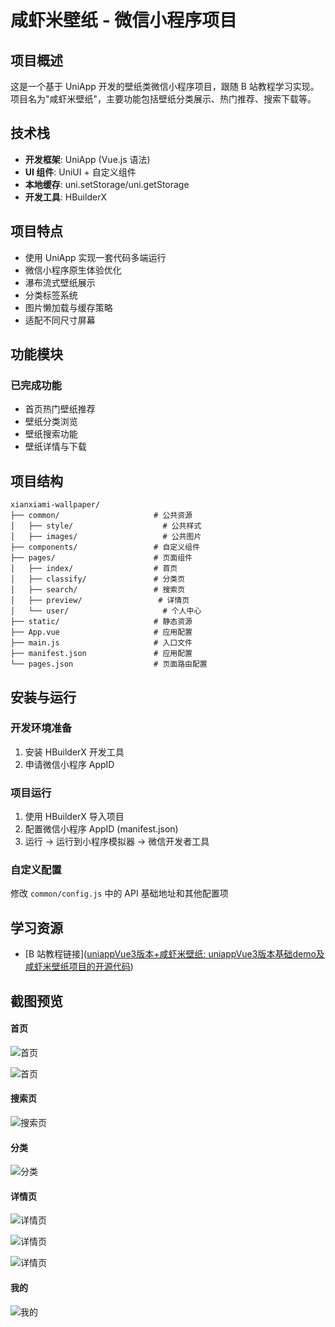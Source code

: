 # 咸虾米壁纸 - 微信小程序项目

## 项目概述

这是一个基于 UniApp 开发的壁纸类微信小程序项目，跟随 B 站教程学习实现。项目名为"咸虾米壁纸"，主要功能包括壁纸分类展示、热门推荐、搜索下载等。

## 技术栈

- **开发框架**: UniApp (Vue.js 语法)
- **UI 组件**: UniUI + 自定义组件
- **本地缓存**: uni.setStorage/uni.getStorage
- **开发工具**: HBuilderX

## 项目特点

- 使用 UniApp 实现一套代码多端运行
- 微信小程序原生体验优化
- 瀑布流式壁纸展示
- 分类标签系统
- 图片懒加载与缓存策略
- 适配不同尺寸屏幕

## 功能模块

### 已完成功能

- 首页热门壁纸推荐
- 壁纸分类浏览
- 壁纸搜索功能
- 壁纸详情与下载

## 项目结构

```
xianxiami-wallpaper/
├── common/                     # 公共资源
│   ├── style/                    # 公共样式
│   ├── images/                   # 公共图片
├── components/                 # 自定义组件
├── pages/                      # 页面组件
│   ├── index/                  # 首页
│   ├── classify/               # 分类页
│   ├── search/                 # 搜索页
│   ├── preview/                 # 详情页
│   └── user/                     # 个人中心
├── static/                     # 静态资源
├── App.vue                     # 应用配置
├── main.js                     # 入口文件
├── manifest.json               # 应用配置
└── pages.json                  # 页面路由配置
```

## 安装与运行

### 开发环境准备

1. 安装 HBuilderX 开发工具
2. 申请微信小程序 AppID

### 项目运行

1. 使用 HBuilderX 导入项目
2. 配置微信小程序 AppID (manifest.json)
3. 运行 -> 运行到小程序模拟器 -> 微信开发者工具

### 自定义配置

修改 `common/config.js` 中的 API 基础地址和其他配置项

## 学习资源

- [B 站教程链接]([uniappVue3版本+咸虾米壁纸: uniappVue3版本基础demo及咸虾米壁纸项目的开源代码](https://gitee.com/qingnian8/univue3#https://gitee.com/link?target=https%3A%2F%2Fapi.thecatapi.com%2Fv1%2Fimages%2Fsearch%3Flimit%3D1))

## 截图预览

#### 首页

![首页](static/images/home1.png)

![首页](static/images/home2.png)

#### 搜索页

![搜索页](static/images/search.png)


#### 分类

![分类](static/images/列表.png)


#### 详情页

![详情页](static/images/preview1.png)

![详情页](static/images/preview2.png)

![详情页](static/images/preview3.png)


#### 我的

![我的](static/images/me.png)
